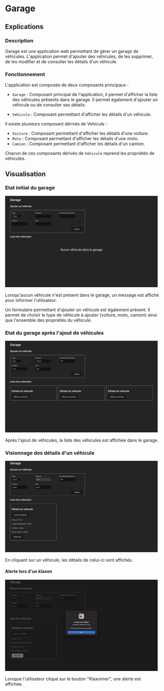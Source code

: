 # Garage 

## Explications 

### Description

Garage est une application web permettant de gérer un garage de véhicules. L'application permet d'ajouter des véhicules, de les supprimer, de les modifier et de consulter les détails d'un véhicule.

### Fonctionnement 

L'application est composée de deux composants principaux :

- `Garage` : Composant principal de l'application, il permet d'afficher la liste des véhicules présents dans le garage. Il permet également d'ajouter un véhicule ou de consulter ses détails.

- `Vehicule` : Composant permettant d'afficher les détails d'un véhicule.

Il existe plusieurs composant dérivés de Vehicule :

- `Voiture` : Composant permettant d'afficher les détails d'une voiture.
- `Moto` : Composant permettant d'afficher les détails d'une moto.
- `Camion` : Composant permettant d'afficher les détails d'un camion.

Chacun de ces composants dérivés de `Vehicule` reprend les propriétés de véhicules.


## Visualisation

### Etat initial du garage

<img src="src/assets/images/original-state.png" width="500">

Lorsqu'aucun véhicule n'est présent dans le garage, un message est affiché pour informer l'utilisateur.

Un formulaire permettant d'ajouter un véhicule est également présent.
Il permet de choisir le type de véhicule à ajouter (voiture, moto, camion) ainsi que l'ensemble des propriétés du véhicule.

### Etat du garage après l'ajout de véhicules

<img src="src/assets/images/added-vehicles.png" width="500">

Après l'ajout de véhicules, la liste des véhicules est affichée dans le garage.

### Visionnage des détails d'un véhicule

<img src="src/assets/images/details.png" width="500">

En cliquant sur un véhicule, les détails de celui-ci sont affichés.

#### Alerte lors d'un klaxon

<img src="src/assets/images/honk-alert.png" width="500">

Lorsque l'utilisateur clique sur le bouton "Klaxonner", une alerte est affichée.
